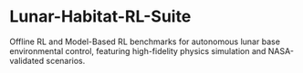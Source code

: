 # Lunar-Habitat-RL-Suite
Offline RL and Model-Based RL benchmarks for autonomous lunar base environmental control, featuring high-fidelity physics simulation and NASA-validated scenarios.
